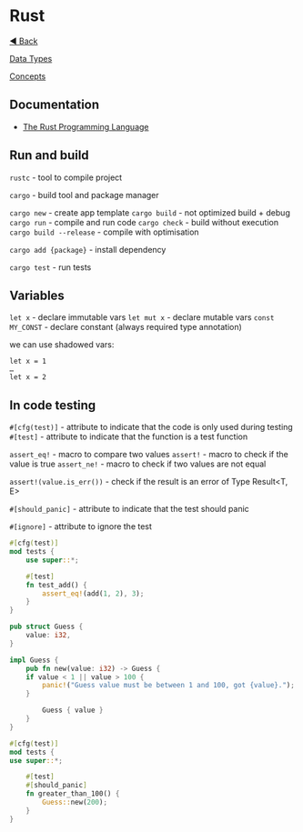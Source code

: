 # Rust

[◀ Back](../index.md)

[Data Types](./types)

[Concepts](./concepts.md)


## Documentation

- [The Rust Programming Language](https://doc.rust-lang.org/book/)
 

## Run and build

`rustc` - tool to compile project 
  
`cargo` - build tool and package manager

`cargo new`  - create app template
`cargo build` - not optimized build + debug
`cargo run` - compile and run code
`cargo check` - build without execution
`cargo build --release` - compile with optimisation

`cargo add {package}` - install dependency

`cargo test` - run tests




## Variables

`let x` - declare immutable vars
`let mut x` - declare mutable vars
`const MY_CONST` - declare constant (always required type annotation)

we can use shadowed vars: 

    let x = 1
    …
    let x = 2	


## In code testing

`#[cfg(test)]` - attribute to indicate that the code is only used during testing
`#[test]` - attribute to indicate that the function is a test function

`assert_eq!` - macro to compare two values
`assert!` - macro to check if the value is true
`assert_ne!` - macro to check if two values are not equal

`assert!(value.is_err())` - check if the result is an error of Type Result<T, E>

`#[should_panic]` - attribute to indicate that the test should panic

`#[ignore]` - attribute to ignore the test



```rust
#[cfg(test)]
mod tests {
    use super::*;

    #[test]
    fn test_add() {
        assert_eq!(add(1, 2), 3);
    }
}
```

```rust
pub struct Guess {
    value: i32,
}

impl Guess {
    pub fn new(value: i32) -> Guess {
    if value < 1 || value > 100 {
        panic!("Guess value must be between 1 and 100, got {value}.");
    }

        Guess { value }
    }
}

#[cfg(test)]
mod tests {
use super::*;

    #[test]
    #[should_panic]
    fn greater_than_100() {
        Guess::new(200);
    }
}
```
